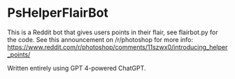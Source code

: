 # PsHelperFlairBot

This is a Reddit bot that gives users points in their flair, see flairbot.py for the code. See this announcement on /r/photoshop for more info: https://www.reddit.com/r/photoshop/comments/11szwx0/introducing_helper_points/

Written entirely using GPT 4-powered ChatGPT.
